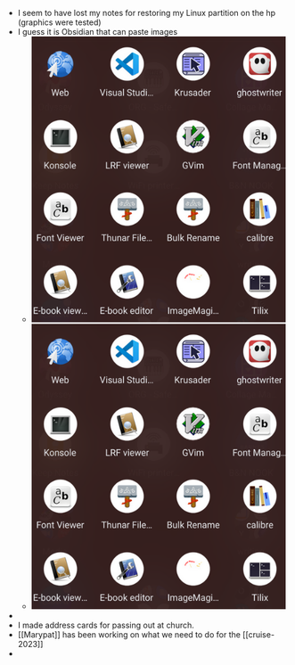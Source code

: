 - I seem to have lost my notes for restoring my Linux partition on the hp (graphics were tested)
- I guess it is Obsidian that can paste images
	- ![linux-apps-1.png](../assets/linux-apps-1_1666276940243_0.png)
	- ![linux-apps-1_1666276940243_0.png](../assets/linux-apps-1_1666276940243_0_1666327732740_0.png)
-
- I made address cards for passing out at church.
- [[Marypat]] has been working on what we need to do for the [[cruise-2023]]
-